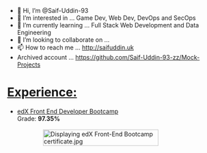 - 👋 Hi, I’m @Saif-Uddin-93
- 👀 I’m interested in ... Game Dev, Web Dev, DevOps and SecOps
- 🌱 I’m currently learning ... Full Stack Web Development and Data Engineering
- 💞️ I’m looking to collaborate on ... 
- 📫 How to reach me ... http://saifuddin.uk
- Archived account ... https://github.com/Saif-Uddin-93-zz/Mock-Projects

<h1 style="text-decoration: underline">Experience:</h1>
<ul>
  <li>
  <a href="https://skillsbootcamp.credential.getsmarter.com/aeacf44d-4272-47a4-ae3e-f01f6ad44447">edX Front End Developer Bootcamp</a>
  <br />
  Grade: <strong>97.35%</strong>
  <br />
  <br />
  <div style="display: flex; justify-content: center">
    <img src="https://lh3.googleusercontent.com/u/0/drive-viewer/AKGpihaI4URm6zDzyNaWv1Q2HZ4nqov9KN5c8SGhWGmFMCIMVM-S5APpkKtd1ZhiXnZJD-9Z9W22ebDaNAxzaI5vjrTPbInuig=w2560-h1278" width="75%" height="75%" alt="Displaying edX Front-End Bootcamp certificate.jpg" aria-hidden="true">
  </div>
  </li>
</ul>
<!---
Saif-Uddin-93/Saif-Uddin-93 is a ✨ special ✨ repository because its `README.md` (this file) appears on your GitHub profile.
You can click the Preview link to take a look at your changes.
--->
